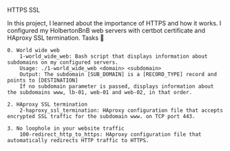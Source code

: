 HTTPS SSL

In this project, I learned about the importance of HTTPS and how it works. I configured my HolbertonBnB web servers with certbot certificate and HAproxy SSL termination.
Tasks 📃

    0. World wide web
        1-world_wide_web: Bash script that displays information about subdomains on my configured servers.
        Usage: ./1-world_wide_web <domain> <subdomain>
        Output: The subdomain [SUB_DOMAIN] is a [RECORD_TYPE] record and points to [DESTINATION]
        If no subdomain parameter is passed, displays information about the subdomains www, lb-01, web-01 and web-02, in that order.

    2. HAproxy SSL termination
        2-haproxy_ssl_termination: HAproxy configuration file that accepts encrypted SSL traffic for the subdomain www. on TCP port 443.

    3. No loophole in your website traffic
        100-redirect_http_to_https: HAproxy configuration file that automatically redirects HTTP traffic to HTTPS.


